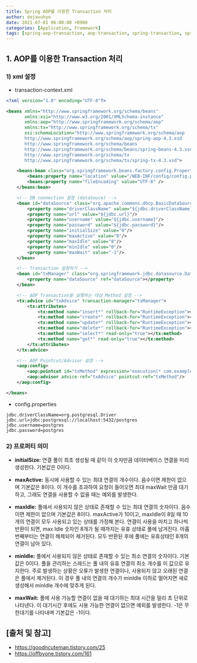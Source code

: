 ```yaml
---
title: Spring AOP를 이용한 Transaction 처리
author: dejavuhyo
date: 2021-07-01 06:00:00 +0900
categories: [Application, Framework]
tags: [spring-aop-transaction, aop-transaction, spring-transaction, spring-aop, 스프링-트랜잭션, 스프링-aop, aop-트랜잭션]
---
```


## 1. AOP를 이용한 Transaction 처리

### 1) xml 설정

* transaction-context.xml

```xml
<?xml version="1.0" encoding="UTF-8"?>

<beans xmlns="http://www.springframework.org/schema/beans"
       xmlns:xsi="http://www.w3.org/2001/XMLSchema-instance"
       xmlns:aop="http://www.springframework.org/schema/aop"
       xmlns:tx="http://www.springframework.org/schema/tx"
       xsi:schemaLocation="http://www.springframework.org/schema/aop
       http://www.springframework.org/schema/aop/spring-aop-4.3.xsd
       http://www.springframework.org/schema/beans
       http://www.springframework.org/schema/beans/spring-beans-4.3.xsd
       http://www.springframework.org/schema/tx
       http://www.springframework.org/schema/tx/spring-tx-4.3.xsd">

    <beans:bean class="org.springframework.beans.factory.config.PropertyPlaceholderConfigurer">
        <beans:property name="location" value="/WEB-INF/config/config.properties"/>
        <beans:property name="fileEncoding" value="UTF-8" />
    </beans:bean>

    <!-- DB connection 설정 (dataSouce) -->
    <bean id="dataSource" class="org.apache.commons.dbcp.BasicDataSource" destroy-method="close">
        <property name="driverClassName" value="${jdbc.driverClassName}"/>
        <property name="url" value="${jdbc.url}"/>
        <property name="username" value="${jdbc.username}"/>
        <property name="password" value="${jdbc.password}"/>
        <property name="initialSize" value="0"/> 
        <property name="maxActive" value="8"/>
        <property name="maxIdle" value="8"/>
        <property name="minIdle" value="0"/>
        <property name="maxWait" value="-1"/>
    </bean>

    <!-- Transaction 설정하기 -->
    <bean id="txManager" class="org.springframework.jdbc.datasource.DataSourceTransactionManager">
        <property name="dataSource" ref="dataSource"></property>
    </bean>

    <!-- AOP Transaction을 실행하는 대상 Method 설정 -->
    <tx:advice id="txAdvice" transaction-manager="txManager">
        <tx:attributes>
            <tx:method name="insert*" rollback-for="RuntimeException"></tx:method>
            <tx:method name="create*" rollback-for="RuntimeException"></tx:method>
            <tx:method name="update*" rollback-for="RuntimeException"></tx:method>
            <tx:method name="delete*" rollback-for="RuntimeException"></tx:method>
            <tx:method name="select*" read-only="true"></tx:method>
            <tx:method name="get*" read-only="true"></tx:method>
        </tx:attributes>
    </tx:advice>

    <!-- AOP Pointcut/Advisor 설정 -->
    <aop:config>
        <aop:pointcut id="txMethod" expression="execution(* com.example..*Service.*(..))"/>
        <aop:advisor advice-ref="txAdvice" pointcut-ref="txMethod"/>
    </aop:config>

</beans>
```

* config.properties

```properties
jdbc.driverClassName=org.postgresql.Driver
jdbc.url=jdbc:postgresql://localhost:5432/postgres
jdbc.username=postgres
jdbc.password=postgres
```

### 2) 프로퍼티 의미

* __initialSize:__ 연결 풀이 최초 생성될 때 같이 이 숫자만큼 데이터베이스 연결을 미리 생성한다. 기본값은 0이다.

* __maxActive:__ 동시에 사용할 수 있는 최대 연결의 개수이다. 음수이면 제한이 없으며 기본값은 8이다. 이 개수를 초과하여 요청이 들어오면 최대 maxWait 만큼 대기하고, 그래도 연결을 사용할 수 없을 때는 예외를 발생한다.

* __maxIdle:__ 풀에서 사용되지 않은 상태로 존재할 수 있는 최대 연결의 숫자이다. 음수이면 제한이 없으며 기본값은 8이다. maxActive가 10이고, maxIdle이 8일 때 10개의 연결이 모두 사용되고 있는 상태를 가정해 본다. 연결이 사용을 마치고 하나씩 반환이 되면, max Idle 숫자인 8개가 될 때까지는 유휴 상태로 풀에 남겨진다. 아홉 번째부터는 연결이 해제되어 제거된다. 모두 반환된 후에 풀에는 유휴상태인 8개의 연결이 남아 있다.

* __minIdle:__ 풀에서 사용되지 않은 상태로 존재할 수 있는 최소 연결의 숫자이다. 기본값은 0이다. 풀을 관리하는 스레드는 풀 내의 유휴 연결의 최소 개수를 이 값으로 유지한다. 주로 발생하는 상황은 오류가 발생한 연결이나, 사용되지 않고 오래된 연결은 풀에서 제거된다. 이 경우 풀 내의 연결의 개수가 minIdle 이하로 떨어지면 새로 생성해서 minIdle 개수에 맞추게 된다.

* __maxWait:__ 풀에 사용 가능할 연결이 없을 때 대기하는 최대 시간을 밀리 초 단위로 나타낸다. 이 대기시간 후에도 사용 가능한 연결이 없으면 예외를 발생한다. -1은 무한대기를 나타내며 기본값은 -1이다.

## [출처 및 참고]
* <https://goodncuteman.tistory.com/25>
* <https://offbyone.tistory.com/161>
